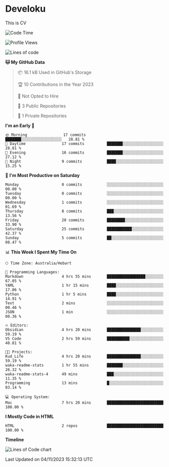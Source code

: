 # Develoku

This is CV



<!--START_SECTION:waka-->
![Code Time](http://img.shields.io/badge/Code%20Time-7%20hrs%2054%20mins-blue)

![Profile Views](http://img.shields.io/badge/Profile%20Views-153-blue)

![Lines of code](https://img.shields.io/badge/From%20Hello%20World%20I%27ve%20Written-729.6%20thousand%20lines%20of%20code-blue)

**🐱 My GitHub Data** 

> 📦 16.1 kB Used in GitHub's Storage 
 > 
> 🏆 10 Contributions in the Year 2023
 > 
> 🚫 Not Opted to Hire
 > 
> 📜 3 Public Repositories 
 > 
> 🔑 1 Private Repositories 
 > 
**I'm an Early 🐤** 

```text
🌞 Morning                17 commits          ███████░░░░░░░░░░░░░░░░░░   28.81 % 
🌆 Daytime                17 commits          ███████░░░░░░░░░░░░░░░░░░   28.81 % 
🌃 Evening                16 commits          ███████░░░░░░░░░░░░░░░░░░   27.12 % 
🌙 Night                  9 commits           ████░░░░░░░░░░░░░░░░░░░░░   15.25 % 
```
📅 **I'm Most Productive on Saturday** 

```text
Monday                   0 commits           ░░░░░░░░░░░░░░░░░░░░░░░░░   00.00 % 
Tuesday                  0 commits           ░░░░░░░░░░░░░░░░░░░░░░░░░   00.00 % 
Wednesday                1 commits           ░░░░░░░░░░░░░░░░░░░░░░░░░   01.69 % 
Thursday                 8 commits           ███░░░░░░░░░░░░░░░░░░░░░░   13.56 % 
Friday                   20 commits          ████████░░░░░░░░░░░░░░░░░   33.90 % 
Saturday                 25 commits          ███████████░░░░░░░░░░░░░░   42.37 % 
Sunday                   5 commits           ██░░░░░░░░░░░░░░░░░░░░░░░   08.47 % 
```


📊 **This Week I Spent My Time On** 

```text
🕑︎ Time Zone: Australia/Hobart

💬 Programming Languages: 
Markdown                 4 hrs 55 mins       █████████████████░░░░░░░░   67.05 % 
YAML                     1 hr 15 mins        ████░░░░░░░░░░░░░░░░░░░░░   17.06 % 
Python                   1 hr 5 mins         ████░░░░░░░░░░░░░░░░░░░░░   14.91 % 
Text                     2 mins              ░░░░░░░░░░░░░░░░░░░░░░░░░   00.46 % 
JSON                     1 min               ░░░░░░░░░░░░░░░░░░░░░░░░░   00.36 % 

🔥 Editors: 
Obsidian                 4 hrs 20 mins       ███████████████░░░░░░░░░░   59.19 % 
VS Code                  2 hrs 59 mins       ██████████░░░░░░░░░░░░░░░   40.81 % 

🐱‍💻 Projects: 
Kud_Life                 4 hrs 20 mins       ███████████████░░░░░░░░░░   59.19 % 
waka-readme-stats        1 hr 55 mins        ███████░░░░░░░░░░░░░░░░░░   26.32 % 
waka-readme-stats-4      49 mins             ███░░░░░░░░░░░░░░░░░░░░░░   11.35 % 
Programming              13 mins             █░░░░░░░░░░░░░░░░░░░░░░░░   03.14 % 

💻 Operating System: 
Mac                      7 hrs 20 mins       █████████████████████████   100.00 % 
```

**I Mostly Code in HTML** 

```text
HTML                     2 repos             █████████████████████████   100.00 % 
```



**Timeline**

![Lines of Code chart](https://raw.githubusercontent.com/develku/develku/main/assets/bar_graph.png)


 Last Updated on 04/11/2023 15:32:13 UTC
<!--END_SECTION:waka-->
